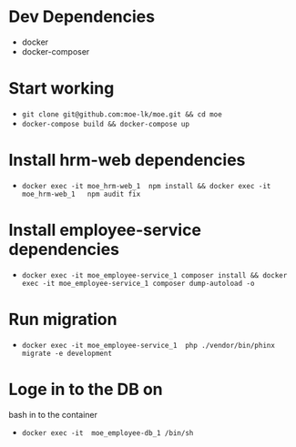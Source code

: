 # Dev Dependencies

* docker
* docker-composer

# Start working 

* `git clone git@github.com:moe-lk/moe.git && cd moe`
* `docker-compose build && docker-compose up`

# Install hrm-web dependencies
* `docker exec -it moe_hrm-web_1  npm install && docker exec -it moe_hrm-web_1   npm audit fix`

# Install employee-service dependencies
* `docker exec -it moe_employee-service_1 composer install && docker exec -it moe_employee-service_1 composer dump-autoload -o`

# Run migration
* `docker exec -it moe_employee-service_1  php ./vendor/bin/phinx migrate -e development`

# Loge in to the DB on 
bash in to the container
* `docker exec -it  moe_employee-db_1 /bin/sh`
